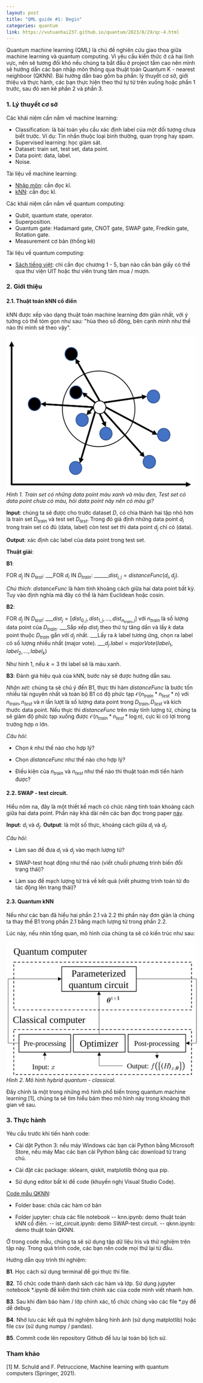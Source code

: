 ```yaml
---
layout: post
title: "QML guide #1: Begin"
categories: quantum
link: https://vutuanhai237.github.io/quantum/2023/8/29/qc-4.html
---
```


Quantum machine learning (QML) là chủ đề nghiên cứu giao thoa giữa machine learning và quantum computing. Vì yêu cầu kiến thức ở cả hai lĩnh vực, nên sẽ tương đối khó nếu chúng ta bắt đầu ở project tầm cao nên mình sẽ hướng dẫn các bạn nhập môn thông qua thuật toán Quantum K - nearest neighboor (QKNN). Bài hướng dẫn bao gồm ba phần: lý thuyết cơ sở, giới thiệu và thực hành, các bạn thực hiện theo thứ tự từ trên xuống hoặc phần 1 trước, sau đó xen kẽ phần 2 và phần 3.

### 1. Lý thuyết cơ sở

Các khái niệm cần nắm về machine learning:
- Classification: là bài toán yêu cầu xác định label của một đối tượng chưa biết trước. Ví dụ: Tin nhắn thuộc loại bình thường, quan trọng hay spam.
- Supervised learning: học giám sát.
- Dataset: train set, test set, data point.
- Data point: data, label.
- Noise.

Tài liệu về machine learning:
- [Nhập môn](https://machinelearningcoban.com/2016/12/27/categories/): cần đọc kĩ.
- [kNN](https://machinelearningcoban.com/2017/01/08/knn/): cần đọc kĩ.

Các khái niệm cần nắm về quantum computing:
- Qubit, quantum state, operator.
- Superposition.
- Quantum gate: Hadamard gate, CNOT gate, SWAP gate, Fredkin gate, Rotation gate.
- Measurement cơ bản (thống kê)

Tài liệu về quantum computing:
- [Sách tiếng việt](https://github.com/vutuanhai237/CourseMaterials/blob/master/BOQC-Basis%20of%20Quantum%20computing/Book/Quantum%20ComputingV2.pdf): chỉ cần đọc chương 1 - 5, bạn nào cần bản giấy có thể qua thư viện UIT hoặc thư viên trung tâm mua / mượn.

### 2. Giới thiệu

#### 2.1. Thuật toán kNN cổ điển

kNN được xếp vào dạng thuật toán machine learning đơn giản nhất, với ý tưởng có thể tóm gọn như sau: "hùa theo số đông, bên cạnh mình như thế nào thì mình sẽ theo vậy".

![](https://github.com/vutuanhai237/vutuanhai237.github.io/blob/master/assets/image/quantum-guide/knn.svg?raw=true)*Hình 1. Train set có những data point màu xanh và màu đen, Test set có data point chưa có màu, hỏi data point này nên có màu gì?*

**Input**: chúng ta sẽ được cho trước dataset $D$, có chia thành hai tập nhỏ hơn là train set $D_{train}$ và test set $D_{test}$. Trong đó giả định những data point $d_i$ trong train set có đủ (data, label) còn test set thì data point $d_j$ chỉ có (data).

**Output**: xác định các label của data point trong test set.

**Thuật giải**:

**B1**:

FOR $d_j$ IN $D_{test}$:
___FOR $d_i$ IN $D_{train}$:
______$dist_{i,j} = distanceFunc(d_i, d_j)$.

*Chú thích*: $distanceFunc$ là hàm tính khoảng cách giữa hai data point bất kỳ. Tuy vào định nghĩa mà đây có thể là hàm Euclidean hoặc cosin.

**B2**: 

FOR $d_j$ IN $D_{test}$:
___$dist_{j}=[dist_{0,j},dist_{1,j},...,dist_{n_{train},j}]$ với $n_{train}$ là số lượng data point của $D_{train}$.
___Sắp xếp $dist_{j}$ theo thứ tự tăng dần và lấy $k$ data point thuộc $D_{train}$ gần với $d_j$ nhất.
___Lấy ra $k$ label tương ứng, chọn ra label có số lượng nhiều nhất (major vote).
___$d_j.label=majorVote(label_1,label_2,...,label_k$) 

Như hình 1, nếu $k=3$ thì label sẽ là màu xanh.

**B3**: Đánh giá hiệu quả của kNN, bước này sẽ được hướng dẫn sau.

*Nhận xét*: chúng ta sẽ chú ý đến B1, thực thi hàm $distanceFunc$ là bước tốn nhiều tài nguyên nhất và toàn bộ B1 có độ phức tạp $\mathcal{O}(n_{train}*n_{test}*n)$ với $n_{train}, n_{test}$ và $n$ lần lượt là số lượng data point trong $D_{train}, D_{test}$ và kích thước data point. Nếu thực thi $distanceFunc$ trên máy tính lượng tử, chúng ta sẽ giảm độ phức tạp xuống được $\mathcal{O}(n_{train}*n_{test}*\log{n})$, cực kì có lợi trong trường hợp $n$ lớn.

*Câu hỏi*:
- Chọn $k$ như thế nào cho hợp lý?

- Chọn $distanceFunc$ như thế nào cho hợp lý?

- Điều kiện của $n_{train}$ và $n_{test}$ như thế nào thì thuật toán mới tiến hành được? 

#### 2.2. SWAP - test circuit.

Hiểu nôm na, đây là một thiết kế mạch có chức năng tính toán khoảng cách giữa hai data point. Phần này khá dài nên các bạn đọc trong paper [này](https://informatica.si/index.php/informatica/article/view/3608).

**Input**: $d_i$ và $d_j$.
**Output**: là một số thực, khoảng cách giữa $d_i$ và $d_j$.

*Câu hỏi*:
- Làm sao để đưa $d_i$ và $d_j$ vào mạch lượng tử?

- SWAP-test hoạt động như thế nào (viết chuỗi phương trình biến đổi trạng thái)?

- Làm sao để mạch lượng tử trả về kết quả (viết phương trình toán tử đo tác động lên trạng thái)?

#### 2.3. Quantum kNN

Nếu như các bạn đã hiểu hai phần 2.1 và 2.2 thì phần này đơn giản là chúng ta thay thế B1 trong phần 2.1 bằng mạch lượng tử trong phần 2.2.

Lúc này, nếu nhìn tổng quan, mô hình của chúng ta sẽ có kiến trúc như sau:

![image info](https://github.com/vutuanhai237/vutuanhai237.github.io/blob/master/assets/image/quantum-guide/hybrid.svg?raw=true)*Hình 2. Mô hình hybrid quantum - classical.*

Đây chính là một trong những mô hình phổ biến trong quantum machine learning [1], chúng ta sẽ tìm hiểu bám theo mô hình này trong khoảng thời gian về sau.

### 3. Thực hành

Yêu cầu trước khi tiến hành code:

- Cài dặt Python 3: nếu máy Windows các bạn cài Python bằng Microsoft Store, nếu máy Mac các bạn cài Python bằng các download từ trang chủ.

- Cài đặt các package: sklearn, qiskit, matplotlib thông qua pip.

- Sử dụng editor bất kì để code (khuyến nghị Visual Studio Code).

[Code mẫu QKNN](https://github.com/vutuanhai237/HybridQkNN): 
- Folder base: chứa các hàm cơ bản 

- Folder jupyter: chưa các file notebook
-- knn.ipynb: demo thuật toán kNN cổ điên.
-- ist_circuit.ipynb: demo SWAP-test circuit.
-- qknn.ipynb: demo thuật toán QKNN.

Ở trong code mẫu, chúng ta sẽ sử dụng tập dữ liệu Iris và thử nghiệm trên tập này. Trong quá trình code, các bạn nên code mọi thứ lại từ đầu.

Hướng dẫn quy trình thí nghiệm:

**B1**. Học cách sử dụng terminal để gọi thực thi file.

**B2**. Tổ chức code thành danh sách các hàm và lớp. Sử dụng jupyter notebook *.ipynb để kiểm thử tính chính xác của code mình viết nhanh hơn.

**B3**. Sau khi đảm bảo hàm / lớp chính xác, tổ chức chúng vào các file *.py để dễ debug.

**B4**. Nhớ lưu các kết quả thí nghiệm bằng hình ảnh (sử dụng matplotlib) hoặc file csv (sử dụng numpy / pandas).

**B5**. Commit code lên repository Github để lưu lại toàn bộ lịch sử. 


### Tham khảo

[1] M. Schuld and F. Petruccione, Machine learning with quantum computers (Springer, 2021).
 